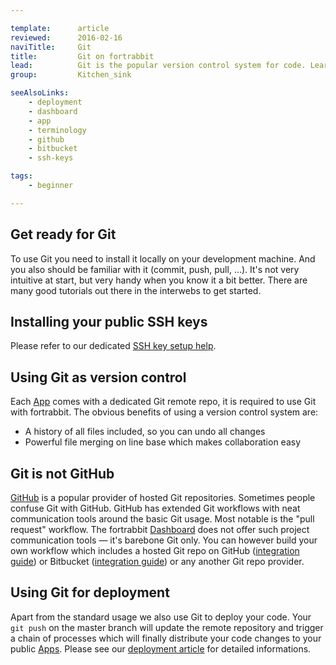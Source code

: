 ```yaml
---

template:      article
reviewed:      2016-02-16
naviTitle:     Git
title:         Git on fortrabbit
lead:          Git is the popular version control system for code. Learn which Git features to expect on fortrabbit. We get support requests regarding Git usage on fortrabbit on a regular basis. This article shall help to get started and solve common misunderstandings.
group:         Kitchen_sink

seeAlsoLinks:
    - deployment
    - dashboard
    - app
    - terminology
    - github
    - bitbucket
    - ssh-keys

tags:
    - beginner

---
```




## Get ready for Git

To use Git you need to install it locally on your development machine. And you also should be familiar with it (commit, push, pull, …). It's not very intuitive at start, but very handy when you know it a bit better. There are many good tutorials out there in the interwebs to get started.

## Installing your public SSH keys

Please refer to our dedicated [SSH key setup help](/ssh-keys).


## Using Git as version control

Each [App](app) comes with a dedicated Git remote repo, it is required to use Git with fortrabbit. The obvious benefits of using a version control system are:

* A history of all files included, so you can undo all changes
* Powerful file merging on line base which makes collaboration easy


## Git is not GitHub

[GitHub](https://github.com) is a popular provider of hosted Git repositories. Sometimes people confuse Git with GitHub. GitHub has extended Git workflows with neat communication tools around the basic Git usage. Most notable is the "pull request" workflow. The fortrabbit [Dashboard](dashboard) does not offer such project communication tools — it's barebone Git only. You can however build your own workflow which includes a hosted Git repo on GitHub ([integration guide](/github)) or Bitbucket ([integration guide](/bitbucket)) or any another Git repo provider.


## Using Git for deployment

Apart from the standard usage we also use Git to deploy your code. Your ``git push`` on the master branch will update the remote repository and trigger a chain of processes which will finally distribute your code changes to your public [Apps](app). Please see our [deployment article](deployment) for detailed informations.


